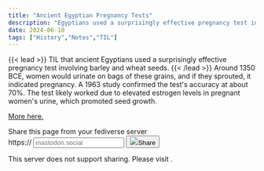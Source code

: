 ```yaml
---
title: "Ancient Egyptian Pregnancy Tests"
description: "Egyptians used a surprisingly effective pregnancy test involving barley and wheat seeds."
date: 2024-06-10
tags: ["History","Notes","TIL"]
---
```

{{< lead >}}
TIL that ancient Egyptians used a surprisingly effective pregnancy test involving barley and wheat seeds.
{{< /lead >}}
Around 1350 BCE, women would urinate on bags of these grains, and if they sprouted, it indicated pregnancy. A 1963 study confirmed the test's accuracy at about 70%. The test likely worked due to elevated estrogen levels in pregnant women's urine, which promoted seed growth.

[More here.](https://historyfacts.com/science-industry/fact/the-ancient-egyptians-had-accurate-pregnancy-tests/)

<form class="fsb-prompt">
  <label>Share this page from your fediverse server</label>
  <div class="fsb-input-group mb-3">
    <span class="fsb-input-group-text">https://</span>
    <input required
      type="text"
      name="fediverse-domain"
      placeholder="mastodon.social"
      class="fsb-input fsb-domain"
      aria-label="Server domain">
    <button class="fsb-button"
      type="submit"><img src="https://fediverse-share-button.stefanbohacek.dev/fediverse-share-button/icons/mastodon.svg"
        class="fsb-icon"></span>Share</button>
  </div>
  <p class="fsb-support-note fsb-d-none">This server does not support sharing. Please visit <a
      class="fsb-support-note-link"
      target="_blank"
      href=""></a>.</p>
</form>
<link rel="stylesheet" href="https://fediverse-share-button.stefanbohacek.dev/fediverse-share-button/styles.min.css">
<script src="https://fediverse-share-button.stefanbohacek.dev/fediverse-share-button/script.min.js" defer class="fsb-script"></script>